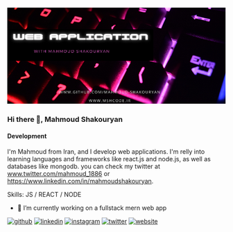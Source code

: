 ![Development](https://github.com/mahmoud-shakouryan/mahmoud-shakouryan/blob/main/youtube%20banner.png)
### Hi there 👋, Mahmoud Shakouryan
#### Development
I'm Mahmoud from Iran, and I develop web applications. I'm relly into learning languages and frameworks like react.js and node.js, as well as databases like mongodb. you can check my twitter at www.twitter.com/mahmoud_1886 or https://www.linkedin.com/in/mahmoudshakouryan.

Skills: JS / REACT / NODE

- 🔭 I’m currently working on a fullstack mern web app 


[<img src='https://cdn.jsdelivr.net/npm/simple-icons@3.0.1/icons/github.svg' alt='github' height='40'>](https://github.com/mahmoud-shakouryan)  [<img src='https://cdn.jsdelivr.net/npm/simple-icons@3.0.1/icons/linkedin.svg' alt='linkedin' height='40'>](https://www.linkedin.com/in/mahmoudshakouryan/)  [<img src='https://cdn.jsdelivr.net/npm/simple-icons@3.0.1/icons/instagram.svg' alt='instagram' height='40'>](https://www.instagram.com/mahmoud.sh.l/)  [<img src='https://cdn.jsdelivr.net/npm/simple-icons@3.0.1/icons/twitter.svg' alt='twitter' height='40'>](https://twitter.com/mahmoud_1886)  [<img src='https://cdn.jsdelivr.net/npm/simple-icons@3.0.1/icons/icloud.svg' alt='website' height='40'>](www.mshcode.ir)  








